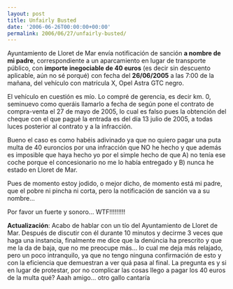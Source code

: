 ```yaml
---
layout: post
title: Unfairly Busted
date: '2006-06-26T00:00:00+00:00'
permalink: 2006/06/27/unfairly-busted/
---
```

<img style="float:right; margin:0 0 10px 10px;" src="http://photos1.blogger.com/blogger/6639/1972/320/logoajp.gif" border="0" alt="" />Ayuntamiento de Lloret de Mar envía notificación de sanción <span style="font-weight:bold;">a nombre de mi padre</span>, correspondiente a un aparcamiento en lugar de transporte público, con <span style="font-weight:bold;">importe inegociable de 40 euros</span> (es decir sin descuento aplicable, aún no sé porqué) con fecha del <span style="font-weight:bold;">26/06/2005</span> a las 7:00 de la mañana, del vehículo con matrícula X, Opel Astra GTC negro.

El vehículo en cuestión es mío. Lo compré de gerencia, es decir km. 0, seminuevo como queráis llamarlo a fecha de según pone el contrato de compra-venta el 27 de mayo de 2005, lo cual es falso pues la obtención del cheque con el que pagué la entrada es del día 13 julio de 2005, a todas luces posterior al contrato y a la infracción.

Bueno el caso es como habéis adivinado ya que no quiero pagar una puta multa de 40 euroncios por una infracción que NO he hecho y que además es imposible que haya hecho yo por el simple hecho de que A) no tenía ese coche porque el concesionario no me lo había entregado y B) nunca he estado en Lloret de Mar.

Pues de momento estoy jodido, o mejor dicho, de momento está mi padre, que el pobre ni pincha ni corta, pero la notificación de sanción va a su nombre... 

Por favor un fuerte y sonoro... WTF!!!!!!!!!

<span style="font-weight:bold;">Actualización</span>: Acabo de hablar con un tío del Ayuntamiento de Lloret de Mar. Después de discutir con él durante 10 minutos y decirme 3 veces que haga una instancia, finalmente me dice que la denúncia ha prescrito y que me la da de baja, que no me preocupe más... lo cual me deja más relajado, pero un poco intranquilo, ya que no tengo ninguna confirmación de esto y con la eficiencia que demuestran a ver quá pasa al final. La pregunta es y si en lugar de protestar, por no complicar las cosas llego a pagar los 40 euros de la multa qué? Aaah amigo... otro gallo cantaría
